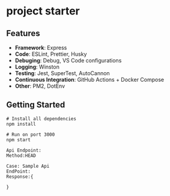 # project starter

## Features
- **Framework**: Express
- **Code**: ESLint, Prettier, Husky
- **Debuging**: Debug, VS Code configurations
- **Logging**: Winston
- **Testing**: Jest, SuperTest, AutoCannon
- **Continuous Integration**: GitHub Actions + Docker Compose
- **Other**: PM2, DotEnv

## Getting Started
```shell
# Install all dependencies
npm install

# Run on port 3000
npm start

Api Endpoint:
Method:HEAD

Case: Sample Api 
EndPoint:
Response:{
	
}

```